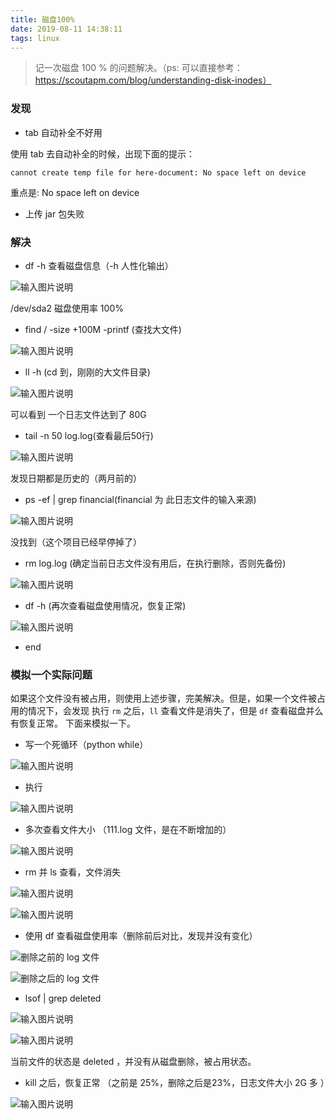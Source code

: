 ```yaml
---
title: 磁盘100%
date: 2019-08-11 14:38:11
tags: linux
---
```



> 记一次磁盘 100 % 的问题解决。（ps: 可以直接参考：https://scoutapm.com/blog/understanding-disk-inodes）

### 发现

- tab 自动补全不好用
 
使用 tab 去自动补全的时候，出现下面的提示：
```
cannot create temp file for here-document: No space left on device
```
重点是: No space left on device

- 上传 jar 包失败

### 解决 

- df -h 查看磁盘信息（-h 人性化输出）

![输入图片说明](https://beer-1256523277.cos.ap-shanghai.myqcloud.com/blog/140326_2e424eb9_4851108.png)

/dev/sda2 磁盘使用率 100%

- find / -size +100M -printf (查找大文件)

![输入图片说明](https://beer-1256523277.cos.ap-shanghai.myqcloud.com/blog/140923_a83123b6_4851108.png)

-  ll -h (cd 到，刚刚的大文件目录)

![输入图片说明](https://beer-1256523277.cos.ap-shanghai.myqcloud.com/blog/140958_e7ae62d7_4851108.png)

可以看到 一个日志文件达到了  80G

- tail -n 50 log.log(查看最后50行)

![输入图片说明](https://beer-1256523277.cos.ap-shanghai.myqcloud.com/blog/141053_481fbeb7_4851108.png)

发现日期都是历史的（两月前的）

- ps -ef | grep financial(financial 为 此日志文件的输入来源)

![输入图片说明](https://beer-1256523277.cos.ap-shanghai.myqcloud.com/blog/141121_c4f5dbc9_4851108.png)

没找到（这个项目已经早停掉了）

- rm log.log (确定当前日志文件没有用后，在执行删除，否则先备份)

![输入图片说明](https://beer-1256523277.cos.ap-shanghai.myqcloud.com/blog/141201_86f5784a_4851108.png)

- df -h (再次查看磁盘使用情况，恢复正常)

![输入图片说明](https://beer-1256523277.cos.ap-shanghai.myqcloud.com/blog/141217_ba0a33c8_4851108.png)

- end

### 模拟一个实际问题

如果这个文件没有被占用，则使用上述步骤，完美解决。但是，如果一个文件被占用的情况下，会发现 执行 `rm` 之后，`ll` 查看文件是消失了，但是 `df` 查看磁盘并么有恢复正常。
下面来模拟一下。


- 写一个死循环（python while）

![输入图片说明](https://images.gitee.com/uploads/images/2019/0811/141200_1e54b0a7_4851108.png)

- 执行

![输入图片说明](https://beer-1256523277.cos.ap-shanghai.myqcloud.com/blog/145754_420ce48b_4851108.png)

- 多次查看文件大小 （111.log 文件，是在不断增加的）

![输入图片说明](https://beer-1256523277.cos.ap-shanghai.myqcloud.com/blog/145744_bb82e7b6_4851108.png)

- rm 并  ls 查看，文件消失

![输入图片说明](https://beer-1256523277.cos.ap-shanghai.myqcloud.com/blog/145857_90cc2ef7_4851108.png)

![输入图片说明](https://beer-1256523277.cos.ap-shanghai.myqcloud.com/blog/145909_208189f1_4851108.png)

- 使用 df 查看磁盘使用率（删除前后对比，发现并没有变化）

![删除之前的 log 文件](https://images.gitee.com/uploads/images/2019/0811/142054_4d6481c8_4851108.png)


![删除之后的 log 文件](https://images.gitee.com/uploads/images/2019/0811/142146_bf27250b_4851108.png)

- lsof | grep deleted 


![输入图片说明](https://beer-1256523277.cos.ap-shanghai.myqcloud.com/blog/145956_107c65c0_4851108.png)

![输入图片说明](https://beer-1256523277.cos.ap-shanghai.myqcloud.com/blog/150032_abc0c161_4851108.png)

当前文件的状态是 deleted ，并没有从磁盘删除，被占用状态。

- kill 之后，恢复正常 （之前是 25%，删除之后是23%，日志文件大小 2G 多 ）

![输入图片说明](https://images.gitee.com/uploads/images/2019/0811/142419_10d63495_4851108.png)